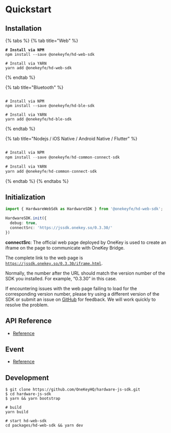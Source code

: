 # Quickstart

## &#x20;Installation

{% tabs %}
{% tab title="Web" %}
<pre class="language-shell"><code class="lang-shell"><strong># Install via NPM
</strong>npm install --save @onekeyfe/hd-web-sdk

# Install via YARN
yarn add @onekeyfe/hd-web-sdk
</code></pre>
{% endtab %}

{% tab title="Bluetooth" %}
```shell

# Install via NPM
npm install --save @onekeyfe/hd-ble-sdk

# Install via YARN
yarn add @onekeyfe/hd-ble-sdk
```
{% endtab %}

{% tab title="Nodejs / iOS Native / Android Native / Flutter" %}
```typescript

# Install via NPM
npm install --save @onekeyfe/hd-common-connect-sdk

# Install via YARN
yarn add @onekeyfe/hd-common-connect-sdk
```
{% endtab %}
{% endtabs %}

## Initialization

```typescript
import { HardwareWebSdk as HardwareSDK } from '@onekeyfe/hd-web-sdk';

HardwareSDK.init({
  debug: true,
  connectSrc: 'https://jssdk.onekey.so/0.3.30/'
})
```

**connectSrc**: The official web page deployed by OneKey is used to create an iframe on the page to communicate with OneKey Bridge.&#x20;

The complete link to the web page is [`https://jssdk.onekey.so/0.3.30/iframe.html`](https://jssdk.onekey.so/0.3.30/iframe.html).

Normally, the number after the URL should match the version number of the SDK you installed. For example, “0.3.30” in this case.

If encountering issues with the web page failing to load for the corresponding version number, please try using a different version of the SDK or submit an issue on [GitHub](https://github.com/OneKeyHQ/hardware-js-sdk/issues) for feedback. We will work quickly to resolve the problem.

## API Reference

* [Reference](api-reference/)

## Event

* [Reference](event.md)

## Development

```shell
$ git clone https://github.com/OneKeyHQ/hardware-js-sdk.git
$ cd hardware-js-sdk
$ yarn && yarn bootstrap

# build
yarn build

# start hd-web-sdk
cd packages/hd-web-sdk && yarn dev

```
